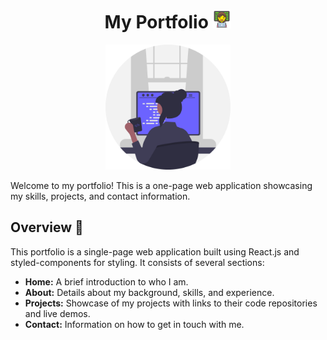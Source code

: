 <div align="center">
 <h1>My Portfolio <img src="./src/assets/emoji.svg" alt="Emoji" width="30px"/></h1>
  <img src="./src/assets/prog.svg" alt="Female Web Developer" width="200px">
</div>

Welcome to my portfolio! This is a one-page web application showcasing my skills, projects, and contact information.

## Overview 🌟

This portfolio is a single-page web application built using React.js and styled-components for styling. It consists of several sections:

- **Home:** A brief introduction to who I am.
- **About:** Details about my background, skills, and experience.
- **Projects:** Showcase of my projects with links to their code repositories and live demos.
- **Contact:** Information on how to get in touch with me.

